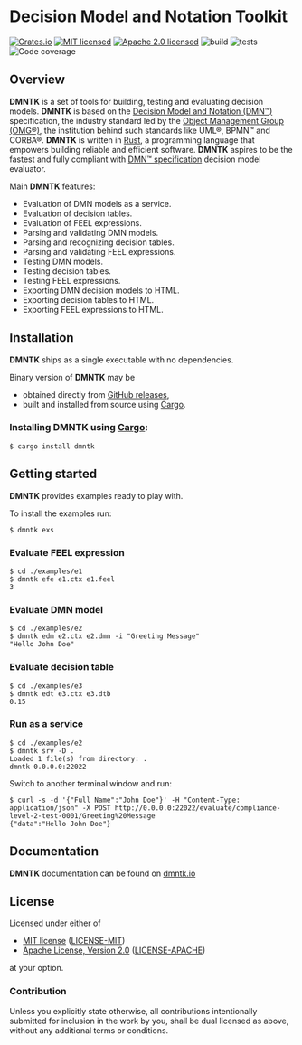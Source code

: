 # Decision Model and Notation Toolkit

[![Crates.io][crates-badge]][crates-url]
[![MIT licensed][mit-badge]][mit-url]
[![Apache 2.0 licensed][apache-badge]][apache-url]
![build][build-badge]
![tests][tests-badge]
![Code coverage][coverage-badge]

[crates-badge]: https://img.shields.io/crates/v/dmntk.svg
[crates-url]: https://crates.io/crates/dmntk
[mit-badge]: https://img.shields.io/badge/License-MIT-blue.svg
[mit-url]: https://github.com/dmntk/dmntk.rs/blob/main/LICENSE-MIT
[apache-badge]: https://img.shields.io/badge/License-Apache%202.0-blue.svg
[apache-url]: https://github.com/dmntk/dmntk.rs/blob/main/LICENSE-APACHE
[build-badge]: https://github.com/dmntk/dmntk.rs/actions/workflows/build.yml/badge.svg
[tests-badge]: https://github.com/dmntk/dmntk.rs/actions/workflows/tests.yml/badge.svg
[coverage-badge]: https://img.shields.io/badge/Coverage-0%25-green.svg

## Overview

**DMNTK** is a set of tools for building, testing and evaluating decision models.
**DMNTK** is based on the [Decision Model and Notation (DMN™)](https://www.omg.org/dmn/) specification,
the industry standard led by the [Object Management Group (OMG®)](https://www.omg.org/),
the institution behind such standards like UML®, BPMN™ and CORBA®.
**DMNTK** is written in [Rust](https://www.rust-lang.org/), a programming language that empowers
building reliable and efficient software.
**DMNTK** aspires to be the fastest and fully compliant with [DMN™ specification](https://www.omg.org/spec/DMN)
decision model evaluator.

Main **DMNTK** features:

- Evaluation of DMN models as a service.
- Evaluation of decision tables.
- Evaluation of FEEL expressions.
- Parsing and validating DMN models.
- Parsing and recognizing decision tables.
- Parsing and validating FEEL expressions.
- Testing DMN models.
- Testing decision tables.
- Testing FEEL expressions.
- Exporting DMN decision models to HTML.
- Exporting decision tables to HTML.
- Exporting FEEL expressions to HTML.

## Installation

**DMNTK** ships as a single executable with no dependencies.

Binary version of **DMNTK** may be
- obtained directly from [GitHub releases](https://github.com/dmntk/dmntk.rs/releases),
- built and installed from source using [Cargo](https://crates.io/crates/dmntk).

### Installing DMNTK using [Cargo](https://crates.io/crates/dmntk):

```shell
$ cargo install dmntk
```

## Getting started

**DMNTK** provides examples ready to play with.

To install the examples run:

```
$ dmntk exs
```

### Evaluate FEEL expression

```text
$ cd ./examples/e1
$ dmntk efe e1.ctx e1.feel
3
```

### Evaluate DMN model

```text
$ cd ./examples/e2
$ dmntk edm e2.ctx e2.dmn -i "Greeting Message"
"Hello John Doe"
```

### Evaluate decision table

```text
$ cd ./examples/e3
$ dmntk edt e3.ctx e3.dtb
0.15
```

### Run as a service

```text
$ cd ./examples/e2
$ dmntk srv -D .
Loaded 1 file(s) from directory: .
dmntk 0.0.0.0:22022
```

Switch to another terminal window and run:

```text
$ curl -s -d '{"Full Name":"John Doe"}' -H "Content-Type: application/json" -X POST http://0.0.0.0:22022/evaluate/compliance-level-2-test-0001/Greeting%20Message
{"data":"Hello John Doe"}
```

## Documentation

**DMNTK** documentation can be found on [dmntk.io](https://dmntk.io)

## License

Licensed under either of

- [MIT license](https://opensource.org/licenses/MIT) ([LICENSE-MIT](https://github.com/dmntk/dmntk.rs/blob/main/LICENSE-MIT))
- [Apache License, Version 2.0](https://www.apache.org/licenses/LICENSE-2.0) ([LICENSE-APACHE](https://github.com/dmntk/dmntk.rs/blob/main/LICENSE-APACHE))

at your option.

### Contribution

Unless you explicitly state otherwise, all contributions intentionally submitted for inclusion
in the work by you, shall be dual licensed as above, without any additional terms or conditions.
